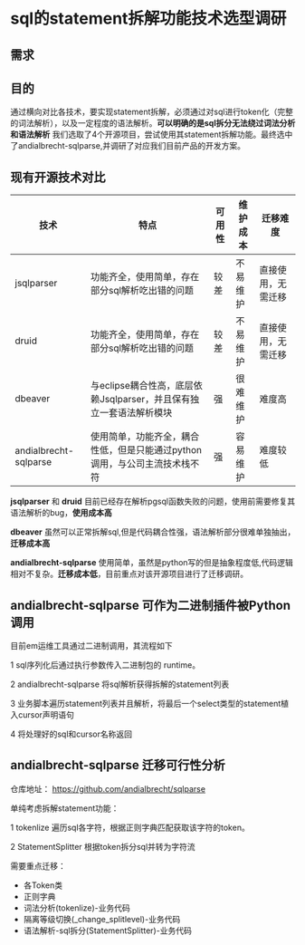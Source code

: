 # sql的statement拆解功能技术选型调研

## 需求

## 目的

通过横向对比各技术，要实现statement拆解，必须通过对sql进行token化（完整的词法解析），以及一定程度的语法解析。__可以明确的是sql拆分无法绕过词法分析和语法解析__
我们选取了4个开源项目，尝试使用其statement拆解功能。最终选中了andialbrecht-sqlparse,并调研了对应我们目前产品的开发方案。


## 现有开源技术对比

技术|特点|可用性|维护成本|迁移难度
-|-|-|-|-|
jsqlparser| 功能齐全，使用简单，存在部分sql解析吃出错的问题 | 较差|不易维护|直接使用，无需迁移
druid| 功能齐全，使用简单，存在部分sql解析吃出错的问题|较差|不易维护|直接使用，无需迁移
dbeaver| 与eclipse耦合性高，底层依赖Jsqlparser，并且保有独立一套语法解析模块|强|很难维护|难度高
andialbrecht-sqlparse| 使用简单，功能齐全，耦合性低，但是只能通过python调用，与公司主流技术栈不符|强|容易维护|难度较低


__jsqlparser__ 和 __druid__ 目前已经存在解析pgsql函数失败的问题，使用前需要修复其语法解析的bug，__使用成本高__

__dbeaver__ 虽然可以正常拆解sql,但是代码耦合性强，语法解析部分很难单独抽出，__迁移成本高__

__andialbrecht-sqlparse__ 使用简单，虽然是python写的但是抽象程度低,代码逻辑相对不复杂。__迁移成本低__，目前重点对该开源项目进行了迁移调研。


## andialbrecht-sqlparse 可作为二进制插件被Python调用

目前em运维工具通过二进制调用，其流程如下

1 sql序列化后通过执行参数传入二进制包的 runtime。

2 andialbrecht-sqlparse 将sql解析获得拆解的statement列表

3 业务脚本遍历statement列表并且解析，将最后一个select类型的statement植入cursor声明语句

4 将处理好的sql和cursor名称返回

## andialbrecht-sqlparse 迁移可行性分析

仓库地址：
https://github.com/andialbrecht/sqlparse

单纯考虑拆解statement功能：

1 tokenlize
遍历sql各字符，根据正则字典匹配获取该字符的token。

2 StatementSplitter
根据token拆分sql并转为字符流

需要重点迁移：
+ 各Token类
+ 正则字典
+ 词法分析(tokenlize)-业务代码
+ 隔离等级切换(_change_splitlevel)-业务代码
+ 语法解析-sql拆分(StatementSplitter)-业务代码

